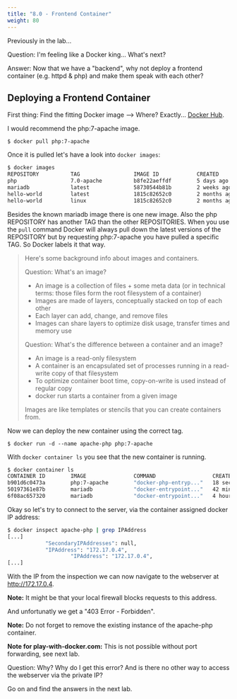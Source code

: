 ```yaml
---
title: "8.0 - Frontend Container"
weight: 80
---
```


Previously in the lab...

Question: I'm feeling like a Docker king... What's next?

Answer: Now that we have a "backend", why not deploy a frontend container (e.g. httpd & php) and make them speak with each other?

## Deploying a Frontend Container

First thing: Find the fitting Docker image --> Where? Exactly... [Docker Hub](https://hub.docker.com).

I would recommend the php:7-apache image.

`$ docker pull php:7-apache`

Once it is pulled let's have a look into `docker images`:

```bash
$ docker images
REPOSITORY          TAG                 IMAGE ID            CREATED             SIZE
php                 7.0-apache          b8fe22aeffdf        5 days ago          390MB
mariadb             latest              58730544b81b        2 weeks ago         397MB
hello-world         latest              1815c82652c0        2 months ago        1.84kB
hello-world         linux               1815c82652c0        2 months ago        1.84kB

```

Besides the known mariadb image there is one new image. Also the php REPOSITORY has another TAG than the other REPOSITORIES.
When you use the `pull` command Docker will always pull down the latest versions of the REPOSITORY but by requesting php:7-apache you have pulled a specific TAG.
So Docker labels it that way.

>
> Here's some background info about images and containers.
>
> Question: What's an image?
>
> * An image is a collection of files + some meta data (or in technical terms: those files form the root filesystem of a container)
> * Images are made of layers, conceptually stacked on top of each other
> * Each layer can add, change, and remove files
> * Images can share layers to optimize disk usage, transfer times and memory use
>
> Question: What's the difference between a container and an image?
>
> * An image is a read-only filesystem
> * A container is an encapsulated set of processes running in a read-write copy of that filesystem
> * To optimize container boot time, copy-on-write is used instead of regular copy
> * docker run starts a container from a given image
>
> Images are like templates or stencils that you can create containers from.

Now we can deploy the new container using the correct tag.

`$ docker run -d --name apache-php php:7-apache`

With `docker container ls` you see that the new container is running.

```bash
$ docker container ls
CONTAINER ID        IMAGE               COMMAND                  CREATED             STATUS              PORTS               NAMES
b901d6c0473a        php:7-apache        "docker-php-entryp..."   18 seconds ago      Up 17 seconds       80/tcp              apache-php
50197361e87b        mariadb             "docker-entrypoint..."   42 minutes ago      Up 42 minutes       3306/tcp            mariadb-container-with-existing-external-volume
6f08ac657320        mariadb             "docker-entrypoint..."   4 hours ago         Up 2 hours          3306/tcp            mariadb-container

```

Okay so let's try to connect to the server, via the container assigned docker IP address:

```bash
$ docker inspect apache-php | grep IPAddress
[...]
            "SecondaryIPAddresses": null,
            "IPAddress": "172.17.0.4",
                    "IPAddress": "172.17.0.4",
[...]
```

With the IP from the inspection we can now navigate to the webserver at <http://172.17.0.4>.

**Note:** It might be that your local firewall blocks requests to this address.

And unfortunatly we get a "403 Error - Forbidden".

**Note:** Do not forget to remove the existing instance of the apache-php container.

**Note for play-with-docker.com:** This is not possible without port forwarding, see next lab.

Question: Why? Why do I get this error? And is there no other way to access the webserver via the private IP?

Go on and find the answers in the next lab.
